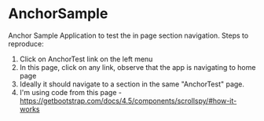 # AnchorSample
Anchor Sample Application to test the in page section navigation. 
Steps to reproduce:
 1. Click on AnchorTest link on the left menu
 2. In this page, click on any link, observe that the app is navigating to home page
 3. Ideally it should navigate to a section in the same "AnchorTest" page.
 4. I'm using code from this page - https://getbootstrap.com/docs/4.5/components/scrollspy/#how-it-works
 
